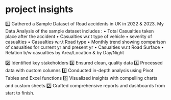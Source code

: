 # project insights 
1️⃣ Gathered a Sample Dataset of Road accidents in UK in 2022 & 2023.
My Data Analysis of the sample dataset includes :
• Total Casualties taken place after the accident
• Casualties w.r.t type of vehicle
• severity of casualties
• Casualties w.r.t Road type
• Monthly trend showing comparison of casualties for current yr and present yr
• Casualties w.r.t Road Surface
• Relation b/w casualties by Area/Location & by Day/Night

2️⃣ Identified key stakeholders
3️⃣ Ensured clean, quality data
4️⃣ Processed data with custom columns
5️⃣ Conducted in-depth analysis using Pivot Tables and Excel functions
6️⃣ Visualized insights with compelling charts and custom sheets
7️⃣ Crafted comprehensive reports and dashboards from start to finish.
